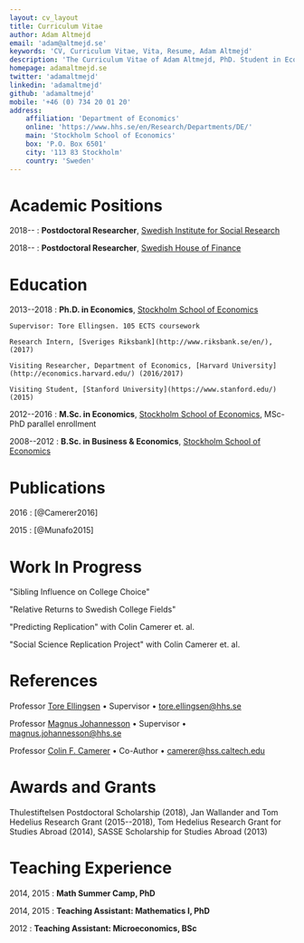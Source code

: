 ```yaml
---
layout: cv_layout
title: Curriculum Vitae
author: Adam Altmejd
email: 'adam@altmejd.se'
keywords: 'CV, Curriculum Vitae, Vita, Resume, Adam Altmejd'
description: 'The Curriculum Vitae of Adam Altmejd, PhD. Student in Economics.'
homepage: adamaltmejd.se
twitter: 'adamaltmejd'
linkedin: 'adamaltmejd'
github: 'adamaltmejd'
mobile: '+46 (0) 734 20 01 20'
address:
    affiliation: 'Department of Economics'
    online: 'https://www.hhs.se/en/Research/Departments/DE/'
    main: 'Stockholm School of Economics'
    box: 'P.O. Box 6501'
    city: '113 83 Stockholm'
    country: 'Sweden'
---
```


# Academic Positions

2018--
:   **Postdoctoral Researcher**, [Swedish Institute for Social Research](https://www.sofi.su.se)

2018--
:   **Postdoctoral Researcher**, [Swedish House of Finance](https://www.houseoffinance.se)

# Education

2013--2018
:   **Ph.D. in Economics**, [Stockholm School of Economics](https://www.hhs.se/en/Education/PhD/economics/)

    Supervisor: Tore Ellingsen. 105 ECTS coursework

    Research Intern, [Sveriges Riksbank](http://www.riksbank.se/en/), (2017)

    Visiting Researcher, Department of Economics, [Harvard University](http://economics.harvard.edu/) (2016/2017)

    Visiting Student, [Stanford University](https://www.stanford.edu/) (2015)

2012--2016
:   **M.Sc. in Economics**, [Stockholm School of Economics](https://www.hhs.se/en/Education/MSc/MECON/), MSc-PhD parallel enrollment

2008--2012
:   **B.Sc. in Business & Economics**, [Stockholm School of Economics](https://www.hhs.se/en/Education/BSc/BE/)

# Publications

2016
:   [@Camerer2016]

2015
:   [@Munafo2015]

# Work In Progress

"Sibling Influence on College Choice"

"Relative Returns to Swedish College Fields"

"Predicting Replication" with Colin Camerer et. al.

"Social Science Replication Project" with Colin Camerer et. al.

# References

Professor [Tore Ellingsen](https://sites.google.com/site/tellingsensse/) • Supervisor • <tore.ellingsen@hhs.se>

Professor [Magnus Johannesson](https://www.hhs.se/en/person/?personid=1981033) • Supervisor • <magnus.johannesson@hhs.se>

Professor [Colin F. Camerer](http://www.hss.caltech.edu/content/colin-f-camerer) • Co-Author • <camerer@hss.caltech.edu>

# Awards and Grants

Thulestiftelsen Postdoctoral Scholarship (2018), Jan Wallander and Tom Hedelius Research Grant (2015--2018), Tom Hedelius Research Grant for Studies Abroad (2014), SASSE Scholarship for Studies Abroad (2013)

# Teaching Experience

2014, 2015
:   **Math Summer Camp, PhD**

2014, 2015
:   **Teaching Assistant: Mathematics I, PhD**

2012
:   **Teaching Assistant: Microeconomics, BSc**
